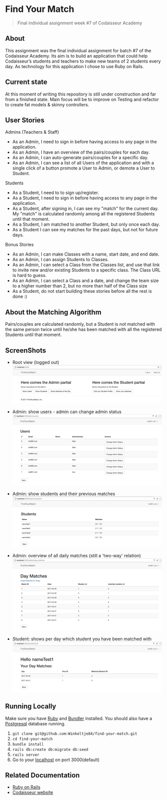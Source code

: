 # Find Your Match
> Final individual assignment week #7 of Codaisseur Academy

## About
This assignment was the final individual assignment for batch #7 of the Codaisseur Academy. Its aim is to build an application that could help Codaisseur’s students and teachers to make new teams of 2 students every day.
As technology for this application I chose to use Ruby on Rails.

## Current state
At this moment of writing this repository is still under construction and far from a finished state. Main focus will be to improve on Testing and refactor to create fat models & skinny controllers.


## User Stories
Admins (Teachers & Staff)
- As an Admin, I need to sign in before having access to any page in the application.
- As an Admin, I have an overview of the pairs/couples for each day.
- As an Admin, I can auto-generate pairs/couples for a specific day.
- As an Admin, I can see a list of all Users of the application and with a single click of a button promote a User to Admin, or demote a User to Student.

Students
- As a Student, I need to to sign up/register.
- As a Student, I need to sign in before having access to any page in the application.
- As a Student, after signing in, I can see my "match" for the current day. My "match" is calculated randomly among all the registered Students until that moment.
- As a Student, I am matched to another Student, but only once each day.
- As a Student I can see my matches for the past days, but not for future days.

Bonus Stories
- As an Admin, I can make Classes with a name, start date, and end date.
- As an Admin, I can assign Students to Classes.
- As an Admin, I can select a Class from the Classes list, and use that link to invite new and/or existing Students to a specific class. The Class URL is hard to guess.
- As an Admin, I can select a Class and a date, and change the team size to a higher number than 2, but no more than half of the Class size
- As a Student, do not start building these stories before all the rest is done :)

## About the Matching Algorithm
Pairs/couples are calculated randomly, but a Student is not matched with the same person twice until he/she has been matched with all the registered Students until that moment.

## ScreenShots
- Root view (logged out)
[![](https://github.com/Winkeltje84/find-your-match/blob/Readme/app/assets/images/screenshots/screen_shot_home.png?raw=true)](/assets/images/screenshots/screen_shot_home.png?raw=true)

- Admin: show users - admin can change admin status
[![](https://github.com/Winkeltje84/find-your-match/blob/Readme/app/assets/images/screenshots/screen_show_users.png?raw=true)](/assets/images/screenshots/screen_show_users.png?raw-true)

- Admin: show students and their previous matches
[![](https://github.com/Winkeltje84/find-your-match/blob/Readme/app/assets/images/screenshots/screen_shot_student_and_matches.png?raw-true)](/assets/images/screenshots/screen_shot_student_and_matches.png?raw-true)

- Admin: overview of all daily matches (still a 'two-way' relation)
[![](https://github.com/Winkeltje84/find-your-match/blob/Readme/app/assets/images/screenshots/screen_shot_daily_matches.png?raw-true)](/assets/images/screenshots/screen_shot_daily_matches.png?raw-true)

- Student: shows per day which student you have been matched with
[![](https://github.com/Winkeltje84/find-your-match/blob/Readme/app/assets/images/screenshots/screen_shot_your_matches.png?raw-true)](/assets/images/screenshots/screen_shot_your_matches.png?raw-true)

## Running Locally
Make sure you have [Ruby](https://www.ruby-lang.org/en/) and [Bundler](http://bundler.io/) installed.
You should also have a [Postgresql](https://www.postgresql.org/) database running.

  1. `git clone git@github.com:Winkeltje84/find-your-match.git`
  2. `cd find-your-match`
  3. `bundle install`
  4. `rails db:create db:migrate db:seed`
  5. `rails server`
  6. Go to your [localhost](http://localhost:3000) on port 3000(default)

## Related Documentation
  * [Ruby on Rails](http://rubyonrails.org/)
  * [Codaisseur website](https://www.codaisseur.com/)
